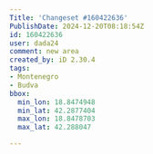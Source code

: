 ```yaml
---
Title: 'Changeset #160422636'
PublishDate: 2024-12-20T08:18:54Z
id: 160422636
user: dada24
comment: new area
created_by: iD 2.30.4
tags:
- Montenegro
- Budva
bbox:
  min_lon: 18.8474948
  min_lat: 42.2877404
  max_lon: 18.8478703
  max_lat: 42.288047

---
```

